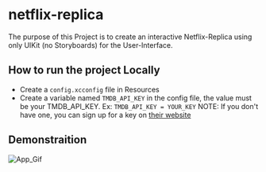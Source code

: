 # netflix-replica

The purpose of this Project is to create an interactive Netflix-Replica using only UIKit (no Storyboards) for the User-Interface.

## How to run the project Locally
- Create a `config.xcconfig` file in Resources
- Create a variable named `TMDB_API_KEY` in the config file, the value must be your TMDB_API_KEY. Ex: `TMDB_API_KEY = YOUR_KEY`
 NOTE: If you don't have one, you can sign up for a key on [their website](https://developers.themoviedb.org/3/getting-started/introduction)


## Demonstraition 
![App_Gif](https://i.imgur.com/BxGjdnx.gif)
